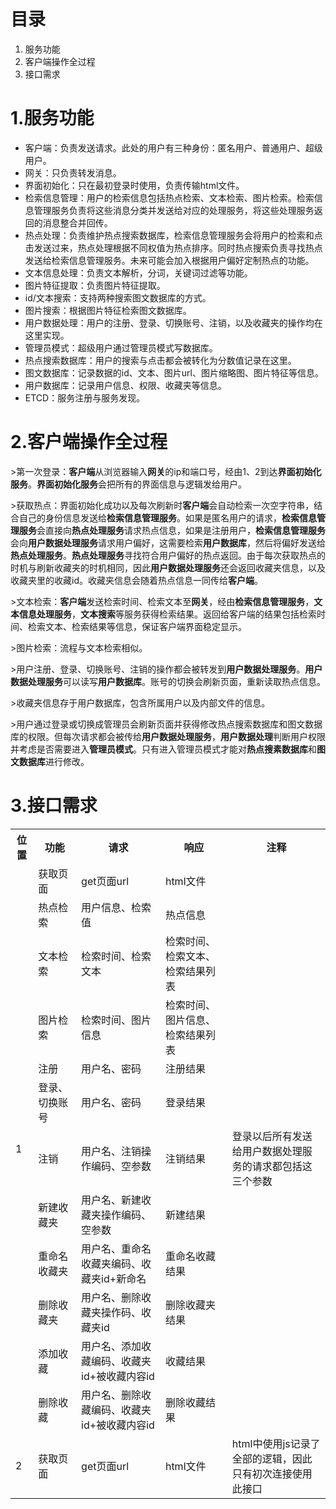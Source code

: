 # 目录

1. 服务功能
2. 客户端操作全过程
3. 接口需求

# 1.服务功能

- 客户端：负责发送请求。此处的用户有三种身份：匿名用户、普通用户、超级用户。
- 网关：只负责转发消息。
- 界面初始化：只在最初登录时使用，负责传输html文件。
- 检索信息管理：用户的检索信息包括热点检索、文本检索、图片检索。检索信息管理服务负责将这些消息分类并发送给对应的处理服务，将这些处理服务返回的消息整合并回传。
- 热点处理：负责维护热点搜索数据库，检索信息管理服务会将用户的检索和点击发送过来，热点处理根据不同权值为热点排序。同时热点搜索负责寻找热点发送给检索信息管理服务。未来可能会加入根据用户偏好定制热点的功能。
- 文本信息处理：负责文本解析，分词，关键词过滤等功能。
- 图片特征提取：负责图片特征提取。
- id/文本搜索：支持两种搜索图文数据库的方式。
- 图片搜索：根据图片特征检索图文数据库。
- 用户数据处理：用户的注册、登录、切换账号、注销，以及收藏夹的操作均在这里实现。
- 管理员模式：超级用户通过管理员模式写数据库。
- 热点搜索数据库：用户的搜索与点击都会被转化为分数值记录在这里。
- 图文数据库：记录数据的id、文本、图片url、图片缩略图、图片特征等信息。
- 用户数据库：记录用户信息、权限、收藏夹等信息。
- ETCD：服务注册与服务发现。

# 2.客户端操作全过程

\>第一次登录：**客户端**从浏览器输入**网关**的ip和端口号，经由1、2到达**界面初始化服务**。**界面初始化服务**会把所有的界面信息与逻辑发给用户。

\>获取热点：界面初始化成功以及每次刷新时**客户端**会自动检索一次空字符串，结合自己的身份信息发送给**检索信息管理服务**。如果是匿名用户的请求，**检索信息管理服务**会直接向**热点处理服务**请求热点信息，如果是注册用户，**检索信息管理服务**会向**用户数据处理服务**请求用户偏好，这需要检索**用户数据库**，然后将偏好发送给**热点处理服务**。**热点处理服务**寻找符合用户偏好的热点返回。由于每次获取热点的时机与刷新收藏夹的时机相同，因此**用户数据处理服务**还会返回收藏夹信息，以及收藏夹里的收藏id。收藏夹信息会随着热点信息一同传给**客户端**。

\>文本检索：**客户端**发送检索时间、检索文本至**网关**，经由**检索信息管理服务**，**文本信息处理服务**，**文本搜索**等服务获得检索结果。返回给客户端的结果包括检索时间、检索文本、检索结果等信息，保证客户端界面稳定显示。

\>图片检索：流程与文本检索相似。

\>用户注册、登录、切换账号、注销的操作都会被转发到**用户数据处理服务**。**用户数据处理服务**可以读写**用户数据库**。账号的切换会刷新页面，重新读取热点信息。

\>收藏夹信息存于用户数据库，包含所属用户以及内部文件的信息。

\>用户通过登录或切换成管理员会刷新页面并获得修改热点搜索数据库和图文数据库的权限。但每次请求都会被传给**用户数据处理服务**，**用户数据处理**判断用户权限并考虑是否需要进入**管理员模式**。只有进入管理员模式才能对**热点搜素数据库**和**图文数据库**进行修改。

# 3.接口需求

<table>
  <tr>
    <th>位置</th>
    <th>功能</th>
    <th>请求</th>
    <th>响应</th>
    <th>注释</th>
  </tr>
  <tr>
    <td rowspan="12">1</td>
    <td>获取页面</td>
    <td>get页面url</td>
    <td>html文件</td>
  </tr>
  <tr>
    <td>热点检索</td>
    <td>用户信息、检索值</td>
    <td>热点信息</td>
  </tr>
  <tr>
    <td>文本检索</td>
    <td>检索时间、检索文本</td>
    <td>检索时间、检索文本、检索结果列表</td>
  </tr>
  <tr>
    <td>图片检索</td>
    <td>检索时间、图片信息</td>
    <td>检索时间、图片信息、检索结果列表</td>
  </tr>
  <tr>
    <td>注册</td>
    <td>用户名、密码</td>
    <td>注册结果</td>
  </tr>
  <tr>
    <td>登录、切换账号</td>
    <td>用户名、密码</td>
    <td>登录结果</td>
  </tr>
  <tr>
    <td>注销</td>
    <td>用户名、注销操作编码、空参数</td>
    <td>注销结果</td>
    <td>登录以后所有发送给用户数据处理服务的请求都包括这三个参数</td>
  </tr>
  <tr>
    <td>新建收藏夹</td>
    <td>用户名、新建收藏夹操作编码、空参数</td>
    <td>新建结果</td>
  </tr>
  <tr>
    <td>重命名收藏夹</td>
    <td>用户名、重命名收藏夹编码、收藏夹id+新命名</td>
    <td>重命名收藏结果</td>
  </tr>
  <tr>
    <td>删除收藏夹</td>
    <td>用户名、删除收藏夹操作码、收藏夹id</td>
    <td>删除收藏夹结果</td>
  </tr>
  <tr>
    <td>添加收藏</td>
    <td>用户名、添加收藏编码、收藏夹id+被收藏内容id</td>
    <td>收藏结果</td>
  </tr>
  <tr>
    <td>删除收藏</td>
    <td>用户名、删除收藏编码、收藏夹id+被收藏内容id</td>
    <td>删除收藏结果</td>
  </tr>
  </tr>
    <td>2</td>
    <td>获取页面</td>
    <td>get页面url</td>
    <td>html文件</td>
    <td>html中使用js记录了全部的逻辑，因此只有初次连接使用此接口</td>
  </tr>
</table>
  
